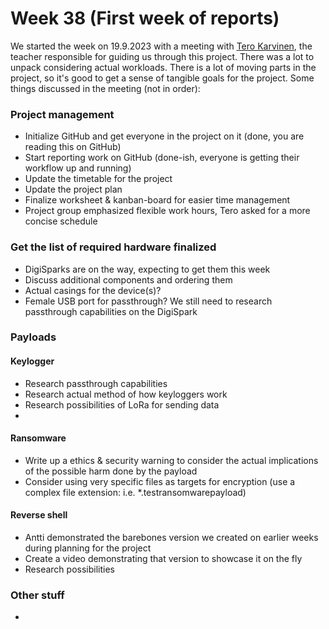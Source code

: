 # Week 38 (First week of reports)
We started the week on 19.9.2023 with a meeting with [Tero Karvinen](https://terokarvinen.com), the teacher responsible for guiding us through this project. There was a lot to unpack considering actual workloads. There is a lot of moving parts in the project, so it's good to get a sense of tangible goals for the project. Some things discussed in the meeting (not in order):

### Project management
 - Initialize GitHub and get everyone in the project on it (done, you are reading this on GitHub)
 - Start reporting work on GitHub (done-ish, everyone is getting their workflow up and running)
 - Update the timetable for the project
 - Update the project plan
 - Finalize worksheet & kanban-board for easier time management
 - Project group emphasized flexible work hours, Tero asked for a more concise schedule

### Get the list of required hardware finalized
 - DigiSparks are on the way, expecting to get them this week
 - Discuss additional components and ordering them 
  - Actual casings for the device(s)?
  - Female USB port for passthrough? We still need to research passthrough capabilities on the DigiSpark

### Payloads

#### Keylogger
 - Research passthrough capabilities
 - Research actual method of how keyloggers work
 - Research possibilities of LoRa for sending data
 - 

#### Ransomware
 - Write up a ethics & security warning to consider the actual implications of the possible harm done by the payload
 - Consider using very specific files as targets for encryption (use a complex file extension: i.e. *.testransomwarepayload)

#### Reverse shell
 - Antti demonstrated the barebones version we created on earlier weeks during planning for the project
 - Create a video demonstrating that version to showcase it on the fly
 - Research possibilities

### Other stuff
 - 